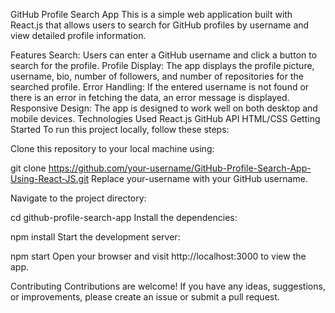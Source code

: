 GitHub Profile Search App
This is a simple web application built with React.js that allows users to search for GitHub profiles by username and view detailed profile information.

Features
Search: Users can enter a GitHub username and click a button to search for the profile.
Profile Display: The app displays the profile picture, username, bio, number of followers, and number of repositories for the searched profile.
Error Handling: If the entered username is not found or there is an error in fetching the data, an error message is displayed.
Responsive Design: The app is designed to work well on both desktop and mobile devices.
Technologies Used
React.js
GitHub API
HTML/CSS
Getting Started
To run this project locally, follow these steps:

Clone this repository to your local machine using:

git clone https://github.com/your-username/GitHub-Profile-Search-App-Using-React-JS.git
Replace your-username with your GitHub username.

Navigate to the project directory:

cd github-profile-search-app
Install the dependencies:

npm install
Start the development server:

npm start
Open your browser and visit http://localhost:3000 to view the app.

Contributing
Contributions are welcome! If you have any ideas, suggestions, or improvements, please create an issue or submit a pull request.
